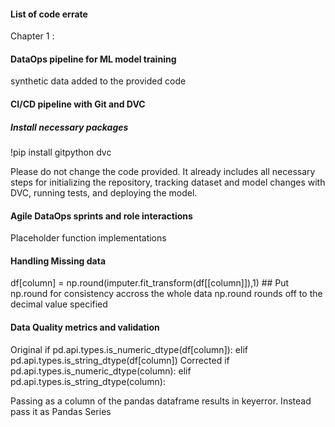 #### List of code errate
Chapter 1 : 
 #### DataOps pipeline for ML model training
 synthetic data added to the provided code 

 #### CI/CD pipeline with Git and DVC
 ##### Install necessary packages
!pip install gitpython dvc

 Please do not change the code provided. It already includes all necessary steps for initializing the repository, tracking dataset and model changes with DVC, running tests, and deploying the model.

 #### Agile DataOps sprints and role interactions
 Placeholder function implementations


#### Handling Missing data
 df[column] = np.round(imputer.fit_transform(df[[column]]),1) ## Put np.round for consistency accross the whole data np.round rounds off to the decimal value specified

#### Data Quality metrics and validation
Original if pd.api.types.is_numeric_dtype(df[column]): elif pd.api.types.is_string_dtype(df[column]) Corrected if pd.api.types.is_numeric_dtype(column): elif pd.api.types.is_string_dtype(column):

Passing as a column of the pandas dataframe results in keyerror. Instead pass it as Pandas Series